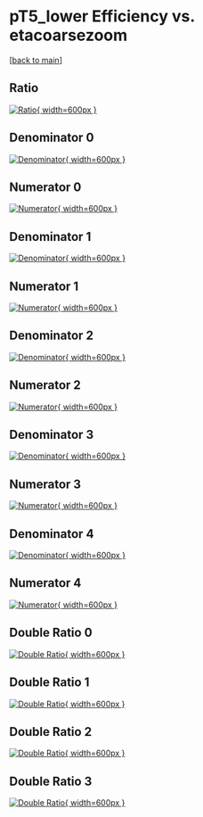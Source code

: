 # pT5_lower Efficiency vs. etacoarsezoom

[[back to main](./)]



## Ratio

[![Ratio](../mtv/var/pT5_lower_base_11_-1_eff_etacoarsezoom.png){ width=600px }](../mtv/var/pT5_lower_base_11_-1_eff_etacoarsezoom.pdf)

## Denominator 0

[![Denominator](../mtv/den/pT5_lower_base_11_-1_eff_etacoarsezoom_den0.png){ width=600px }](../mtv/den/pT5_lower_base_11_-1_eff_etacoarsezoom_den0.pdf)

## Numerator 0

[![Numerator](../mtv/num/pT5_lower_base_11_-1_eff_etacoarsezoom_num0.png){ width=600px }](../mtv/num/pT5_lower_base_11_-1_eff_etacoarsezoom_num0.pdf)

## Denominator 1

[![Denominator](../mtv/den/pT5_lower_base_11_-1_eff_etacoarsezoom_den1.png){ width=600px }](../mtv/den/pT5_lower_base_11_-1_eff_etacoarsezoom_den1.pdf)

## Numerator 1

[![Numerator](../mtv/num/pT5_lower_base_11_-1_eff_etacoarsezoom_num1.png){ width=600px }](../mtv/num/pT5_lower_base_11_-1_eff_etacoarsezoom_num1.pdf)

## Denominator 2

[![Denominator](../mtv/den/pT5_lower_base_11_-1_eff_etacoarsezoom_den2.png){ width=600px }](../mtv/den/pT5_lower_base_11_-1_eff_etacoarsezoom_den2.pdf)

## Numerator 2

[![Numerator](../mtv/num/pT5_lower_base_11_-1_eff_etacoarsezoom_num2.png){ width=600px }](../mtv/num/pT5_lower_base_11_-1_eff_etacoarsezoom_num2.pdf)

## Denominator 3

[![Denominator](../mtv/den/pT5_lower_base_11_-1_eff_etacoarsezoom_den3.png){ width=600px }](../mtv/den/pT5_lower_base_11_-1_eff_etacoarsezoom_den3.pdf)

## Numerator 3

[![Numerator](../mtv/num/pT5_lower_base_11_-1_eff_etacoarsezoom_num3.png){ width=600px }](../mtv/num/pT5_lower_base_11_-1_eff_etacoarsezoom_num3.pdf)

## Denominator 4

[![Denominator](../mtv/den/pT5_lower_base_11_-1_eff_etacoarsezoom_den4.png){ width=600px }](../mtv/den/pT5_lower_base_11_-1_eff_etacoarsezoom_den4.pdf)

## Numerator 4

[![Numerator](../mtv/num/pT5_lower_base_11_-1_eff_etacoarsezoom_num4.png){ width=600px }](../mtv/num/pT5_lower_base_11_-1_eff_etacoarsezoom_num4.pdf)

## Double Ratio 0

[![Double Ratio](../mtv/ratio/pT5_lower_base_11_-1_eff_etacoarsezoom_ratio0.png){ width=600px }](../mtv/ratio/pT5_lower_base_11_-1_eff_etacoarsezoom_ratio0.pdf)

## Double Ratio 1

[![Double Ratio](../mtv/ratio/pT5_lower_base_11_-1_eff_etacoarsezoom_ratio1.png){ width=600px }](../mtv/ratio/pT5_lower_base_11_-1_eff_etacoarsezoom_ratio1.pdf)

## Double Ratio 2

[![Double Ratio](../mtv/ratio/pT5_lower_base_11_-1_eff_etacoarsezoom_ratio2.png){ width=600px }](../mtv/ratio/pT5_lower_base_11_-1_eff_etacoarsezoom_ratio2.pdf)

## Double Ratio 3

[![Double Ratio](../mtv/ratio/pT5_lower_base_11_-1_eff_etacoarsezoom_ratio3.png){ width=600px }](../mtv/ratio/pT5_lower_base_11_-1_eff_etacoarsezoom_ratio3.pdf)


